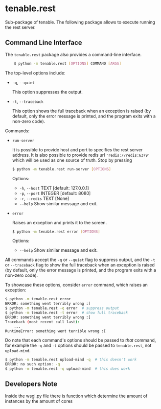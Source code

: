 # tenable.rest

Sub-package of tenable.
The following package allows to execute running the rest server.


## Command Line Interface

The `tenable.rest` package also provides a command-line interface.
```sh
    $ python -m tenable.rest [OPTIONS] COMMAND [ARGS]
```

The top-level options include:

- ``-q``, ``--quiet``

    This option suppresses the output.

- ``-t``, ``--traceback``

    This option shows the full traceback when an exception is raised (by
    default, only the error message is printed, and the program exits with a
    non-zero code).

Commands:

- `run-server`

    It is possible to provide host and port to specifies the rest server address.
    It is also possible to provide redis url `'redis://redis:6379'` which will be used as one source of truth.
    Stop by pressing <enter>

    ```sh
    $ python -m tenable.rest run-server [OPTIONS]
    ```

    Options:
    - ``-h``, ``--host``  TEXT     [default: 127.0.0.1]
    - ``-p``, ``--port``  INTEGER  [default: 8080]
    - ``-r``, ``--redis`` TEXT     [None]
    - ``--help``                  Show similar message and exit.

- `error`

    Raises an exception and prints it to the screen.

    ```sh
    $ python -m tenable.rest error [OPTIONS]
    ```

    Options:
    - ``--help``                  Show similar message and exit.

All commands accept the `-q` or `--quiet` flag to suppress output, and the `-t`
or `--traceback` flag to show the full traceback when an exception is raised
(by default, only the error message is printed, and the program exits with a
non-zero code).

To showcase these options, consider `error` command, which raises an exception:

```sh
$ python -m tenable.rest error
ERROR: something went terribly wrong :[
$ python -m tenable.rest -q error  # suppress output
$ python -m tenable.rest -t error  # show full traceback
ERROR: something went terribly wrong :[
Traceback (most recent call last):
    ...
RuntimeError: something went terrible wrong :[
```

Do note that each command's options should be passed to *that* command, for example the `-q` and `-t` options should be passed to `tenable.rest`, not `upload-mind`.

```sh
$ python -m tenable.rest upload-mind -q  # this doesn't work
ERROR: no such option: -q
$ python -m tenable.rest -q upload-mind  # this does work
```


## Developers Note

Inside the wsgi.py file there is function which determine the amount of instances by the amount of cores

